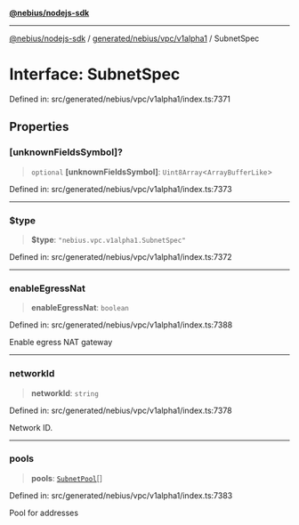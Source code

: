 [**@nebius/nodejs-sdk**](../../../../../README.md)

---

[@nebius/nodejs-sdk](../../../../../README.md) / [generated/nebius/vpc/v1alpha1](../README.md) / SubnetSpec

# Interface: SubnetSpec

Defined in: src/generated/nebius/vpc/v1alpha1/index.ts:7371

## Properties

### \[unknownFieldsSymbol\]?

> `optional` **\[unknownFieldsSymbol\]**: `Uint8Array`\<`ArrayBufferLike`\>

Defined in: src/generated/nebius/vpc/v1alpha1/index.ts:7373

---

### $type

> **$type**: `"nebius.vpc.v1alpha1.SubnetSpec"`

Defined in: src/generated/nebius/vpc/v1alpha1/index.ts:7372

---

### enableEgressNat

> **enableEgressNat**: `boolean`

Defined in: src/generated/nebius/vpc/v1alpha1/index.ts:7388

Enable egress NAT gateway

---

### networkId

> **networkId**: `string`

Defined in: src/generated/nebius/vpc/v1alpha1/index.ts:7378

Network ID.

---

### pools

> **pools**: [`SubnetPool`](SubnetPool.md)[]

Defined in: src/generated/nebius/vpc/v1alpha1/index.ts:7383

Pool for addresses
